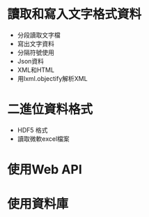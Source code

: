 # 讀取和寫入文字格式資料
* 分段讀取文字檔
* 寫出文字資料
* 分隔符號使用
* Json資料
* XML和HTML
* 用lxml.objectify解析XML
# 二進位資料格式
* HDF5 格式
* 讀取微軟excel檔案
# 使用Web API
# 使用資料庫
